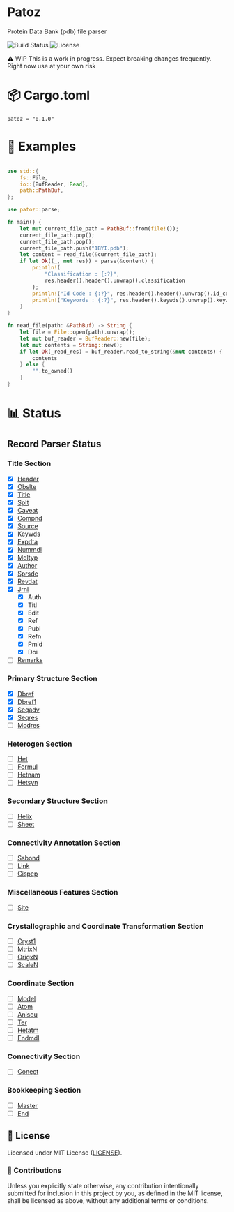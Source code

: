 # Patoz
Protein Data Bank (pdb) file parser

![Build Status](https://github.com/orhanbalci/rust-protein/workflows/CI/badge.svg)
![License](https://img.shields.io/github/license/orhanbalci/rust-protein.svg)

⚠️ WIP This is a work in progress. Expect breaking changes frequently. Right now use at your own risk

# 📦 Cargo.toml
```
patoz = "0.1.0"
```
# 🔧 Examples
```rust

use std::{
    fs::File,
    io::{BufReader, Read},
    path::PathBuf,
};

use patoz::parse;

fn main() {
    let mut current_file_path = PathBuf::from(file!());
    current_file_path.pop();
    current_file_path.pop();
    current_file_path.push("1BYI.pdb");
    let content = read_file(&current_file_path);
    if let Ok((_, mut res)) = parse(&content) {
        println!(
            "Classification : {:?}",
            res.header().header().unwrap().classification
        );
        println!("Id Code : {:?}", res.header().header().unwrap().id_code);
        println!("Keywords : {:?}", res.header().keywds().unwrap().keywords);
    }
}

fn read_file(path: &PathBuf) -> String {
    let file = File::open(path).unwrap();
    let mut buf_reader = BufReader::new(file);
    let mut contents = String::new();
    if let Ok(_read_res) = buf_reader.read_to_string(&mut contents) {
        contents
    } else {
        "".to_owned()
    }
}
```
# 📊  Status
## Record Parser Status
### Title Section
- [x] [Header](http://www.wwpdb.org/documentation/file-format-content/format33/sect2.html#HEADER)
- [x] [Obslte](http://www.wwpdb.org/documentation/file-format-content/format33/sect2.html#OBSLTE)
- [x] [Title](http://www.wwpdb.org/documentation/file-format-content/format33/sect2.html#TITLE)
- [x] [Splt](http://www.wwpdb.org/documentation/file-format-content/format33/sect2.html#SPLIT)
- [x] [Caveat](http://www.wwpdb.org/documentation/file-format-content/format33/sect2.html#CAVEAT)
- [x] [Compnd](http://www.wwpdb.org/documentation/file-format-content/format33/sect2.html#COMPND)
- [x] [Source](http://www.wwpdb.org/documentation/file-format-content/format33/sect2.html#SOURCE)
- [x] [Keywds](http://www.wwpdb.org/documentation/file-format-content/format33/sect2.html#KEYWDS)
- [x] [Expdta](http://www.wwpdb.org/documentation/file-format-content/format33/sect2.html#EXPDTA)
- [x] [Nummdl](http://www.wwpdb.org/documentation/file-format-content/format33/sect2.html#NUMMDL)
- [x] [Mdltyp](http://www.wwpdb.org/documentation/file-format-content/format33/sect2.html#MDLTYP)
- [x] [Author](http://www.wwpdb.org/documentation/file-format-content/format33/sect2.html#AUTHOR)
- [x] [Sprsde](http://www.wwpdb.org/documentation/file-format-content/format33/sect2.html#SPRSDE)
- [x] [Revdat](http://www.wwpdb.org/documentation/file-format-content/format33/sect2.html#REVDAT)
- [x] [Jrnl](http://www.wwpdb.org/documentation/file-format-content/format33/sect2.html#JRNL)
    - [x] Auth
    - [x] Titl
    - [x] Edit
    - [x] Ref
    - [x] Publ
    - [x] Refn
    - [x] Pmid
    - [x] Doi
- [ ] [Remarks](http://www.wwpdb.org/documentation/file-format-content/format33/remarks.html)
### Primary Structure Section
- [x] [Dbref](http://www.wwpdb.org/documentation/file-format-content/format33/sect3.html#DBREF)
- [x] [Dbref1](http://www.wwpdb.org/documentation/file-format-content/format33/sect3.html#DBREF1)
- [x] [Seqadv](http://www.wwpdb.org/documentation/file-format-content/format33/sect3.html#SEQADV)
- [x] [Seqres](http://www.wwpdb.org/documentation/file-format-content/format33/sect3.html#SEQRES)
- [ ] [Modres](http://www.wwpdb.org/documentation/file-format-content/format33/sect3.html#MODRES)
### Heterogen Section
- [ ] [Het](http://www.wwpdb.org/documentation/file-format-content/format33/sect4.html#HET)
- [ ] [Formul](http://www.wwpdb.org/documentation/file-format-content/format33/sect4.html#FORMUL)
- [ ] [Hetnam](http://www.wwpdb.org/documentation/file-format-content/format33/sect4.html#HETNAM)
- [ ] [Hetsyn](http://www.wwpdb.org/documentation/file-format-content/format33/sect4.html#HETSYN)
### Secondary Structure Section
- [ ] [Helix](http://www.wwpdb.org/documentation/file-format-content/format33/sect5.html#HELIX)
- [ ] [Sheet](http://www.wwpdb.org/documentation/file-format-content/format33/sect5.html#SHEET)
### Connectivity Annotation Section
- [ ] [Ssbond](http://www.wwpdb.org/documentation/file-format-content/format33/sect6.html#SSBOND)
- [ ] [Link](http://www.wwpdb.org/documentation/file-format-content/format33/sect6.html#LINK)
- [ ] [Cispep](http://www.wwpdb.org/documentation/file-format-content/format33/sect6.html#CISPEP)
### Miscellaneous Features Section
- [ ] [Site](http://www.wwpdb.org/documentation/file-format-content/format33/sect7.html#SITE)
### Crystallographic and Coordinate Transformation Section
- [ ] [Cryst1](http://www.wwpdb.org/documentation/file-format-content/format33/sect8.html#CRYST1)
- [ ] [MtrixN](http://www.wwpdb.org/documentation/file-format-content/format33/sect8.html#MTRIXn)
- [ ] [OrigxN](http://www.wwpdb.org/documentation/file-format-content/format33/sect8.html#ORIGXn)
- [ ] [ScaleN](http://www.wwpdb.org/documentation/file-format-content/format33/sect8.html#SCALEn)
### Coordinate Section
- [ ] [Model](http://www.wwpdb.org/documentation/file-format-content/format33/sect9.html#MODEL)
- [ ] [Atom](http://www.wwpdb.org/documentation/file-format-content/format33/sect9.html#ATOM)
- [ ] [Anisou](http://www.wwpdb.org/documentation/file-format-content/format33/sect9.html#ANISOU)
- [ ] [Ter](http://www.wwpdb.org/documentation/file-format-content/format33/sect9.html#TER)
- [ ] [Hetatm](http://www.wwpdb.org/documentation/file-format-content/format33/sect9.html#HETATM)
- [ ] [Endmdl](http://www.wwpdb.org/documentation/file-format-content/format33/sect9.html#ENDMDL)
### Connectivity Section
- [ ] [Conect](http://www.wwpdb.org/documentation/file-format-content/format33/sect10.html#CONECT)
### Bookkeeping Section
- [ ] [Master](http://www.wwpdb.org/documentation/file-format-content/format33/sect11.html#MASTER)
- [ ] [End](http://www.wwpdb.org/documentation/file-format-content/format33/sect11.html#END)

## 📝 License

Licensed under MIT License ([LICENSE](LICENSE)).

### 🚧 Contributions

Unless you explicitly state otherwise, any contribution intentionally submitted for inclusion in this project by you, as defined in the MIT license, shall be licensed as above, without any additional terms or conditions.
